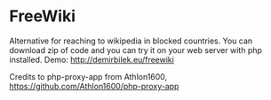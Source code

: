 # FreeWiki
Alternative for reaching to wikipedia in blocked countries.
You can download zip of code and you can try it on your web server with php installed.
Demo: http://demirbilek.eu/freewiki

Credits to php-proxy-app from Athlon1600, https://github.com/Athlon1600/php-proxy-app
